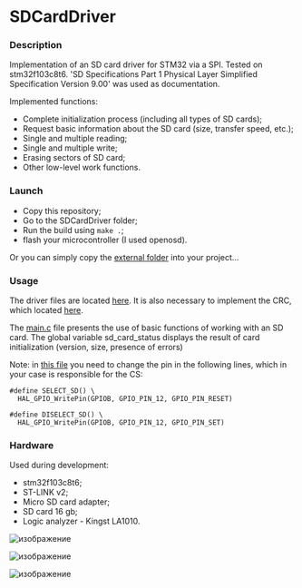 # SDCardDriver
### Description
Implementation of an SD card driver for STM32 via a SPI. Tested on stm32f103c8t6.
'SD Specifications Part 1 Physical Layer Simplified Specification Version 9.00' was used as documentation.

Implemented functions:
* Complete initialization process (including all types of SD cards);
* Request basic information about the SD card (size, transfer speed, etc.);
* Single and multiple reading;
* Single and multiple write;
* Erasing sectors of SD card;
* Other low-level work functions.

### Launch
* Copy this repository;
* Go to the SDCardDriver folder;
* Run the build using ```make .```;
* flash your microcontroller (I used openosd).

Or you can simply copy the [external folder](https://github.com/MatveyMelnikov/SDCardDriver/tree/master/External) into your project...

### Usage
The driver files are located [here](https://github.com/MatveyMelnikov/SDCardDriver/tree/master/External/SDCard_Driver). 
It is also necessary to implement the CRC, which located [here](https://github.com/MatveyMelnikov/SDCardDriver/tree/master/External/CRC).

The [main.с](https://github.com/MatveyMelnikov/SDCardDriver/blob/master/Core/Src/main.c) file presents the use of basic functions of working with an SD card. 
The global variable sd_card_status displays the result of card initialization (version, size, presence of errors)

Note: in [this file](https://github.com/MatveyMelnikov/SDCardDriver/blob/master/External/SDCard_Driver/Inc/sd_driver_secondary.h) you need to change the pin in the following lines, which in your case is responsible for the CS:
```
#define SELECT_SD() \
  HAL_GPIO_WritePin(GPIOB, GPIO_PIN_12, GPIO_PIN_RESET)

#define DISELECT_SD() \
  HAL_GPIO_WritePin(GPIOB, GPIO_PIN_12, GPIO_PIN_SET)
```
### Hardware
Used during development:
* stm32f103c8t6;
* ST-LINK v2;
* Micro SD card adapter;
* SD card 16 gb;
* Logic analyzer - Kingst LA1010.

![изображение](https://github.com/MatveyMelnikov/SDCardDriver/assets/55649891/550515b3-28a6-4311-9c46-4ed95544e5bc)

![изображение](https://github.com/MatveyMelnikov/SDCardDriver/assets/55649891/d9a84951-addb-41ba-b0d5-3500cf6d137d)

![изображение](https://github.com/MatveyMelnikov/SDCardDriver/assets/55649891/65eea189-19a2-4c16-90dd-420f53f5e921)
